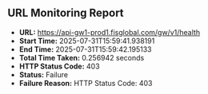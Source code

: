 ## URL Monitoring Report

- **URL:** https://api-gw1-prod1.fisglobal.com/gw/v1/health
- **Start Time:** 2025-07-31T15:59:41.938191
- **End Time:** 2025-07-31T15:59:42.195133
- **Total Time Taken:** 0.256942 seconds
- **HTTP Status Code:** 403
- **Status:** Failure
- **Failure Reason:** HTTP Status Code: 403
